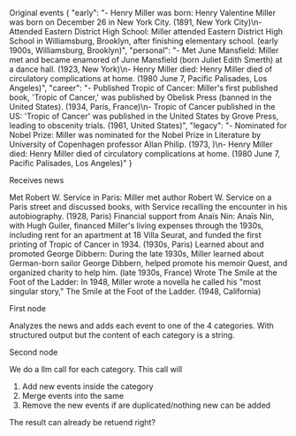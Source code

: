 Original events
{
"early": "- Henry Miller was born: Henry Valentine Miller was born on December 26 in New York City. (1891, New York City)\n- Attended Eastern District High School: Miller attended Eastern District High School in Williamsburg, Brooklyn, after finishing elementary school. (early 1900s, Williamsburg, Brooklyn)",
"personal": "- Met June Mansfield: Miller met and became enamored of June Mansfield (born Juliet Edith Smerth) at a dance hall. (1923, New York)\n- Henry Miller died: Henry Miller died of circulatory complications at home. (1980 June 7, Pacific Palisades, Los Angeles)",
"career": "- Published Tropic of Cancer: Miller's first published book, 'Tropic of Cancer,' was published by Obelisk Press (banned in the United States). (1934, Paris, France)\n- Tropic of Cancer published in the US: 'Tropic of Cancer' was published in the United States by Grove Press, leading to obscenity trials. (1961, United States)",
"legacy": "- Nominated for Nobel Prize: Miller was nominated for the Nobel Prize in Literature by University of Copenhagen professor Allan Philip. (1973, )\n- Henry Miller died: Henry Miller died of circulatory complications at home. (1980 June 7, Pacific Palisades, Los Angeles)"
}

Receives news

Met Robert W. Service in Paris: Miller met author Robert W. Service on a Paris street and discussed books, with Service recalling the encounter in his autobiography. (1928, Paris)
Financial support from Anaïs Nin: Anaïs Nin, with Hugh Guiler, financed Miller's living expenses through the 1930s, including rent for an apartment at 18 Villa Seurat, and funded the first printing of Tropic of Cancer in 1934. (1930s, Paris)
Learned about and promoted George Dibbern: During the late 1930s, Miller learned about German-born sailor George Dibbern, helped promote his memoir Quest, and organized charity to help him. (late 1930s, France)
Wrote The Smile at the Foot of the Ladder: In 1948, Miller wrote a novella he called his "most singular story," The Smile at the Foot of the Ladder. (1948, California)

First node

Analyzes the news and adds each event to one of the 4 categories. With structured output but the content of each category is a string.

Second node

We do a llm call for each category.
This call will

1. Add new events inside the category
2. Merge events into the same
3. Remove the new events if are duplicated/nothing new can be added

The result can already be retuend right?

